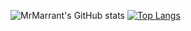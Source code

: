 ![MrMarrant's GitHub stats](https://github-readme-stats.vercel.app/api?username=MrMarrant&show_icons=true&theme=tokyonight)
[![Top Langs](https://github-readme-stats.vercel.app/api/top-langs/?username=MrMarrant&layout=compact&theme=tokyonight)](https://github.com/anuraghazra/github-readme-stats)

<!--
**MrMarrant/MrMarrant** is a ✨ _special_ ✨ repository because its `README.md` (this file) appears on your GitHub profile.

Here are some ideas to get you started:

- 🔭 I’m currently working on ...
- 🌱 I’m currently learning ...
- 👯 I’m looking to collaborate on ...
- 🤔 I’m looking for help with ...
- 💬 Ask me about ...
- 📫 How to reach me: ...
- 😄 Pronouns: ...
- ⚡ Fun fact: ...
-->
